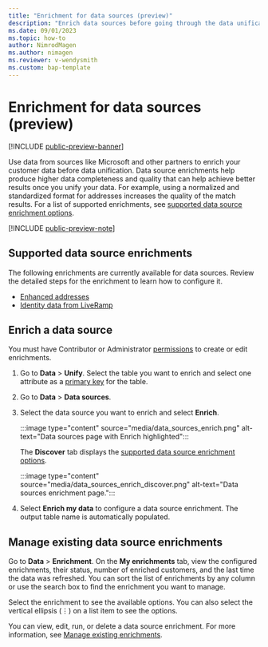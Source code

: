```yaml
---
title: "Enrichment for data sources (preview)"
description: "Enrich data sources before going through the data unification process."
ms.date: 09/01/2023
ms.topic: how-to
author: NimrodMagen
ms.author: nimagen
ms.reviewer: v-wendysmith
ms.custom: bap-template
---
```


# Enrichment for data sources (preview)

[!INCLUDE [public-preview-banner](includes/public-preview-banner.md)]

Use data from sources like Microsoft and other partners to enrich your customer data before data unification. Data source enrichments help produce higher data completeness and quality that can help achieve better results once you unify your data. For example, using a normalized and standardized format for addresses increases the quality of the match results. For a list of supported enrichments, see [supported data source enrichment options](#supported-data-source-enrichments).

[!INCLUDE [public-preview-note](includes/public-preview-note.md)]

## Supported data source enrichments

The following enrichments are currently available for data sources. Review the detailed steps for the enrichment to learn how to configure it.

- [Enhanced addresses](enrichment-enhanced-addresses.md)
- [Identity data from LiveRamp](enrichment-liveramp.md)

## Enrich a data source

You must have Contributor or Administrator [permissions](user-roles.md) to create or edit enrichments.  

1. Go to **Data** > **Unify**. Select the table you want to enrich and select one attribute as a [primary key](data-unification-map-tables.md#select-primary-key) for the table.

1. Go to **Data** > **Data sources**.

1. Select the data source you want to enrich and select **Enrich**.

   :::image type="content" source="media/data_sources_enrich.png" alt-text="Data sources page with Enrich highlighted":::

   The **Discover** tab displays the [supported data source enrichment options](#supported-data-source-enrichments).

   :::image type="content" source="media/data_sources_enrich_discover.png" alt-text="Data sources enrichment page.":::

1. Select **Enrich my data** to configure a data source enrichment. The output table name is automatically populated.

## Manage existing data source enrichments

Go to **Data** > **Enrichment**. On the **My enrichments** tab, view the configured enrichments, their status, number of enriched customers, and the last time the data was refreshed. You can sort the list of enrichments by any column or use the search box to find the enrichment you want to manage.

Select the enrichment to see the available options. You can also select the vertical ellipsis (&vellip;) on a list item to see the options.

You can view, edit, run, or delete a data source enrichment. For more information, see [Manage existing enrichments](enrichment-manage.md#manage-existing-enrichments).
